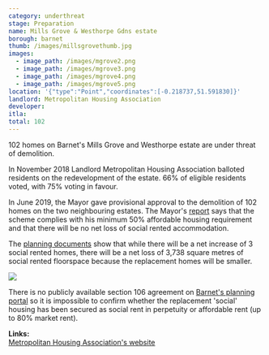 ```yaml
---
category: underthreat
stage: Preparation 
name: Mills Grove & Westhorpe Gdns estate
borough: barnet
thumb: /images/millsgrovethumb.jpg
images:
  - image_path: /images/mgrove2.png
  - image_path: /images/mgrove3.png
  - image_path: /images/mgrove4.png
  - image_path: /images/mgrove5.png
location: '{"type":"Point","coordinates":[-0.218737,51.591830]}'
landlord: Metropolitan Housing Association
developer:
itla:
total: 102
---
```

102 homes on Barnet's Mills Grove and Westhorpe estate are under threat of demolition.

In November 2018 Landlord Metropolitan Housing Association balloted residents on the redevelopment of the estate. 66% of eligible residents voted, with 75% voting in favour.

In June 2019, the Mayor gave provisional approval to the demolition of 102 homes on the two neighbouring estates. The Mayor's [report](https://www.london.gov.uk/sites/default/files/PAWS/media_id_464602/westthrope_gardens_and_mill_grove_estate_report.pdf) says that the scheme complies with his minimum 50% affordable housing requirement and that there will be no net loss of social rented accommodation.

The [planning documents](https://publicaccess.barnet.gov.uk/online-applications/files/DB1BCDA5BA11ED66C650A0ECAAA014EE/pdf/18_7495_FUL-AFFORDABLE_HOUSING_STATEMENT_FV-4303171.pdf) show that while there will be a net increase of 3 social rented homes, there will be a net loss of 3,738 square metres of social rented floorspace because the replacement homes will be smaller.

<img src="/images/mgroveah.png" class="img-fluid rounded img-thumbnail">

There is no publicly available section 106 agreement on [Barnet's planning portal](https://publicaccess.barnet.gov.uk/online-applications/applicationDetails.do?activeTab=documents&keyVal=PJZA9IJI09W00) so it is impossible to confirm whether the replacement 'social' housing has been secured as social rent in perpetuity or affordable rent (up to 80% market rent).

__Links:__  
[Metropolitan Housing Association's website](https://www.metropolitan.org.uk/for-customers/westhorpe-gardens-mills-grove/)
